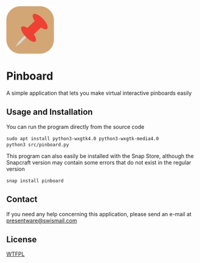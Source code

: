 <img width="125" alt="Icon" src="src/ressources/icon.svg"/>

# Pinboard
A simple application that lets you make virtual interactive pinboards easily

## Usage and Installation
You can run the program directly from the source code
```
sudo apt install python3-wxgtk4.0 python3-wxgtk-media4.0
python3 src/pinboard.py
```

This program can also easily be installed with the Snap Store, although the Snapcraft version may contain some errors that do not exist in the regular version
```
snap install pinboard
```

## Contact
If you need any help concerning this application, please send an e-mail at [presentware@swismail.com](mailto:presentware@swismail.com)

## License
[WTFPL](http://www.wtfpl.net/)

